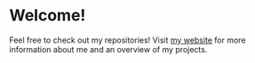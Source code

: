 # Welcome!

Feel free to check out my repositories! Visit [my website](https://www.colindavis.xyz) for more information about me and an overview of my projects.
